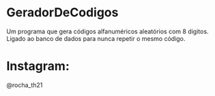 # GeradorDeCodigos
Um programa que gera códigos alfanuméricos aleatórios com 8 digitos. Ligado ao banco de dados para nunca repetir o mesmo código.

# Instagram:
@rocha_th21
